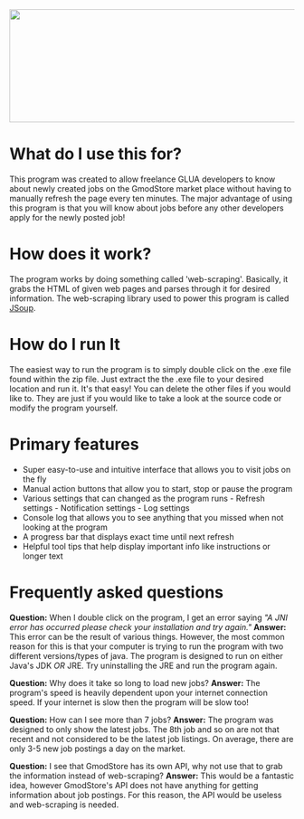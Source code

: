  <img src="https://i.gyazo.com/9485d7571b45399473a1844f82b39940.png" height="200" width="700">


# What do I use this for?
This program was created to allow freelance GLUA developers to know about newly created jobs on the GmodStore market place without having to manually refresh the page every ten minutes. The major advantage of using this program is that you will know about jobs before any other developers apply for the newly posted job!

# How does it work?
The program works by doing something called 'web-scraping'. Basically, it grabs the HTML of given web pages and parses through it for desired information. The web-scraping library used to power this program is called [JSoup](https://jsoup.org/apidocs/).

# How do I run It
The easiest way to run the program is to simply double click on the .exe file found within the zip file. Just extract the the .exe file to your desired location and run it. It's that easy! You can delete the other files if you would like to. They are just if you would like to take a look at the source code or modify the program yourself.


# Primary features

 - Super easy-to-use and intuitive interface that allows you to visit jobs on the fly
 - Manual action buttons that allow you to start, stop or pause the program
 - Various settings that can changed as the program runs
		 - Refresh settings
		 - Notification settings
		 - Log settings
 - Console log that allows you to see anything that you missed when not looking at the program
 - A progress bar that displays exact time until next refresh
 - Helpful tool tips that help display important info like instructions or longer text


# Frequently asked questions
**Question:** When I double click on the program, I get an error saying *"A JNI error has occurred please check your installation and try again."* 
**Answer:** This error can be the result of various things. However, the most common reason for this is that your computer is trying to run the program with two different versions/types of java. The program is designed to run on either Java's JDK *OR* JRE. Try uninstalling the JRE and run the program again.

**Question:** Why does it take so long to load new jobs?
**Answer:** The program's speed is heavily dependent upon your internet connection speed. If your internet is slow then the program will be slow too!

**Question:** How can I see more than 7 jobs?
**Answer:** The program was designed to only show the latest jobs. The 8th job and so on are not that recent and not considered to be the latest job listings. On average, there are only 3-5 new job postings a day on the market.

**Question:** I see that GmodStore has its own API, why not use that to grab the information instead of web-scraping?
**Answer:** This would be a fantastic idea, however GmodStore's API does not have anything for getting information about job postings. For this reason, the API would be useless and web-scraping is needed.

